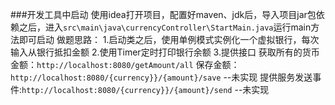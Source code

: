 ###开发工具中启动
使用idea打开项目，配置好maven、jdk后，导入项目jar包依赖之后，进入`src\main\java\currencyController\StartMain.java`运行main方法即可启动
做题思路：
1.启动类之后，使用单例模式实例化一个虚拟银行，每次输入从银行抵扣金额
2.使用Timer定时打印银行余额
3.提供接口
    获取所有的货币金额：`http://localhost:8080/getAmount/all`
    保存金额：`http://localhost:8080/{currency}}/{amount}/save` --未实现
    提供服务发送事件:`http://localhost:8080/{currency}}/{amount}/send` --未实现